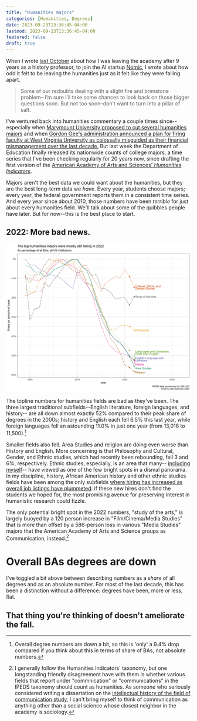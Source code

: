 ```yaml
---
title: "Humanities majors"
categories: [Humanities, Degrees]
date: 2023-09-23T13:36:45-04:00
lastmod: 2023-09-23T13:36:45-04:00
featured: false
draft: true
---
```


When I wrote [last October](https://benschmidt.org/post/2022-10-27-career-news/) about
how I was leaving the academy after 9 years as a history professor, to join the AI startup
[Nomic](https://nomic.ai), I wrote about how odd it felt to be leaving the humanities
just as it felt like they were falling apart.

> Some of our redoubts dealing with a slight fire and brimstone problem–
> I’m sure I’ll take some chances to look back on those bigger 
> questions soon. But not too soon–don’t want to turn into a pillar of salt.

I've ventured back into humanities commentary a couple times since--
especially when 
[Marymount University proposed to cut several humanities majors](https://benschmidt.org/post/2023-03-04-marymount/)
and when [Gordon Gee's administration announced a plan for firing faculty at West Virginia University
as colossally misguided as their financial mismanagement over the last decade.](https://twitter.com/benmschmidt/status/1689970998819295232)
But last week the Department of Education finally released its nationwide counts of college majors,
a time series that I've been checking regularly for 20 years now, since drafting the first version of the 
[American Academy of Arts and Sciences' *Humanities Indicators*](https://www.amacad.org/humanities-indicators).

Majors aren't the best data we could want about the humanities, but they are the 
best long-term data we *have*. Every year, students choose majors; every year, the 
federal government reports them in a consistent time series. And every year since about 2010,
those numbers have been *terrible* for just about every humanities field. We'll talk about 
some of the quibbles people have later. But for now--this is the best place to start.

## 2022: More bad news.

![Line chart of humanities majors as percentage of peak](image-2.png)

The topline numbers for humanities fields are bad as they've been.
The three largest traditional subfields--English literature, foreign languages, and history--
are all down almost exactly 52% compared to their peak share of degrees in the 2000s; 
history and English each fell 6.5% this last year, while foreign languages fell
an astounding 11.0% in just one year (from 13,018 to 11,500).[^overall]

[^overall]: Overall degree numbers are down a bit, so this is 'only' a 9.4% drop compared
            if you think about this in terms of share of BAs, not absolute numbers.

Smaller fields also fell. Area Studies and religion are doing even worse than 
History and English. More concerning is that Philosophy and Cultural, Gender, and Ethnic studies, which had
recently been rebounding, fell 3 and 6%, respectively. Ethnic studies, especially, is an area that many--
[including myself](https://www.theatlantic.com/ideas/archive/2018/08/the-humanities-face-a-crisisof-confidence/567565/)--
have viewed as one of the few bright spots in a dismal panorama.
In my discipline, history, African American
history and other ethnic studies fields have been among the only subfields [where hiring has increased 
as overall job listings have plummeted](https://observablehq.com/@bmschmidt/h-net): if these new hires
don't find the students we hoped for, the most promising avenue for preserving interest in 
humanistic research could fizzle.

The only potential bright spot in the 2022 numbers, "study of the arts," is
largely buoyed by a 120 person increase in "Film/Cinema/Media Studies" that is more than offset
by a 586-person loss in various "Media Studies" majors that the American Academy of Arts and Science groups
as Communication, instead.[^Communication]

[^Communication]: I generally follow the Humanities Indicators' taxonomy, but one longstanding friendly disagreement
have with them is whether various fields that report under "commnication" or "communications" in the 
IPEDS taxonomy should count as humanities. As someone who seriously considered writing a dissertation on the 
[intellectual history of the field of communication study](https://benschmidt.org/etc/lazarsfeld/), I can't bring
myself to think of communication as anything other than a social science whose closest neighbor in the academy is
sociology.

# Overall BAs degrees are down

I've toggled a bit above between describing numbers as a *share* of all degrees and as an absolute number.
For most of the last decade, this has been a distinction without a difference: degrees have been, more or less, flat.



## That thing you're thinking of doesn't ameliorate the fall.



